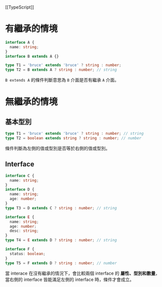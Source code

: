 [[TypeScript]]

# 有繼承的情境
```ts
interface A {
  name: string;
}
interface B extends A {}

type T1 = 'bruce' extends 'bruce' ? string : number;
type T2 = B extends A ? string : number; // string
```

`B extends A` 的條件判斷意思為 `B` 介面是否有繼承 `A` 介面。

# 無繼承的情境
## 基本型別
```ts
type T1 = 'bruce' extends 'bruce' ? string : number; // string
type T2 = boolean extends string ? string : number; // number
```

條件判斷為左側的值或型別是否等於右側的值或型別。

## Interface
```ts
interface C {
  name: string;
}
interface D {
  name: string;
  age: number;
}
type T3 = D extends C ? string : number; // string

interface E {
  name: string;
  age: number;
  desc: string;
}
type T4 = E extends D ? string : number; // string

interface F {
  status: boolean;
}
type T5 = F extends D ? string : number; // number
```

當 interace 在沒有繼承的情況下，會比較兩個 interface 的 **屬性、型別和數量**，當右側的 interface 皆能滿足左側的 interface 時，條件才會成立。
